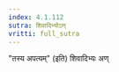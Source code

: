 ```yaml
---
index: 4.1.112
sutra: शिवादिभ्योऽण्
vritti: full_sutra
---
```


"तस्य अपत्यम्" (इति)  शिवादिभ्यः अण्